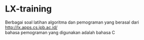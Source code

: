 # LX-training

Berbagai soal latihan algoritma dan pemograman yang berasal dari http://lx.apps.cs.ipb.ac.id/
</br>
bahasa pemograman yang digunakan adalah bahasa C

